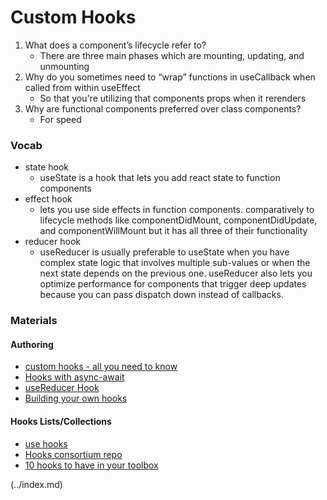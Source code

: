 # Custom Hooks

1. What does a component’s lifecycle refer to?
   - There are three main phases which are mounting, updating, and unmounting
2. Why do you sometimes need to “wrap” functions in useCallback when called from within useEffect
   - So that you're utilizing that components props when it rerenders
3. Why are functional components preferred over class components?
   - For speed

### Vocab

- state hook
  - useState is a hook that lets you add react state to function components
- effect hook
  - lets you use side effects in function components. comparatively to lifecycle methods like componentDidMount, componentDidUpdate, and componentWillMount but it has all three of their functionality
- reducer hook
  - useReducer is usually preferable to useState when you have complex state logic that involves multiple sub-values or when the next state depends on the previous one. useReducer also lets you optimize performance for components that trigger deep updates because you can pass dispatch down instead of callbacks.

### Materials

#### Authoring

- [custom hooks - all you need to know](https://www.telerik.com/kendo-react-ui/react-hooks-guide/#toc-custom-react-hooks)
- [Hooks with async-await](https://dev.to/vinodchauhan7/react-hooks-with-async-await-1n9g)
- [useReducer Hook](https://reactjs.org/docs/hooks-reference.html#usereducer)
- [Building your own hooks](https://reactjs.org/docs/hooks-custom.html)

#### Hooks Lists/Collections

- [use hooks](https://usehooks.com/)
- [Hooks consortium repo](https://github.com/rehooks/awesome-react-hooks)
- [10 hooks to have in your toolbox](https://blog.bitsrc.io/10-react-custom-hooks-you-should-have-in-your-toolbox-aa27d3f5564d)

 (../index.md)
